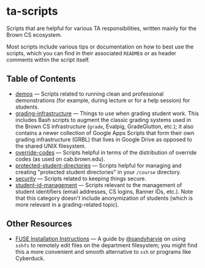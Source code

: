 # ta-scripts
Scripts that are helpful for various TA responsibilities, written mainly for the Brown CS ecosystem.

Most scripts include various tips or documentation on how to best use the scripts, which you can find in their associated `README`s or as header comments within the script itself.

## Table of Contents

* [demos](demos) — Scripts related to running clean and professional demonstrations (for example, during lecture or for a help session) for students.
* [grading-infrastructure](grading-infrastructure) — Things to use when grading student work. This includes Bash scripts to augment the classic grading systems used in the Brown CS infrastructure (`grade`, Evalpig, GradeGlutton, etc.); it also contains a newer collection of Google Apps Scripts that form their own grading infrastructure (GRBL) that lives in Google Drive as opposed to the shared UNIX filesystem.
* [override-codes](override-codes) — Scripts helpful in terms of the distribution of override codes (as used on cab.brown.edu).
* [protected-student-directories](protected-student-directories) — Scripts helpful for managing and creating "protected student directories" in your `/course` directory.
* [security](security) — Scripts related to keeping things secure.
* [student-id-management](student-id-management) — Scripts relevant to the management of student identifiers (email addresses, CS logins, Banner IDs, etc.). Note that this category doesn't include anonymization of students (which is more relevant in a grading-related topic).

## Other Resources

* [FUSE Installation Instructions](https://github.com/sandyharvie/FUSE-Installation-Instructions/wiki/FUSE-Installation-Instructions) — A guide by [@sandyharvie](https://github.com/sandyharvie) on using `sshfs` to remotely edit files on the department filesystem; you might find this a more convenient and smooth alternative to `ssh` or programs like Cyberduck.
